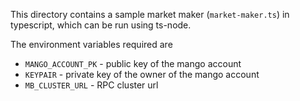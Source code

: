 This directory contains a sample market maker (`market-maker.ts`) in typescript, which can be run using ts-node.

The environment variables required are

- `MANGO_ACCOUNT_PK` - public key of the mango account
- `KEYPAIR` - private key of the owner of the mango account
- `MB_CLUSTER_URL` - RPC cluster url
